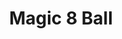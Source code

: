 ---
year: 2024
title: Magic 8 Ball
description: Themed magic 8 ball.
image: '/projects/magic-8-ball.png'
link: 'https://pawpals.pushed.nz/'
tech: [javascript, html, css]
---